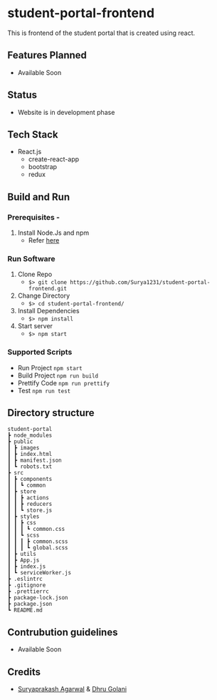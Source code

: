 # student-portal-frontend

This is frontend of the student portal that is created using react.

## Features Planned

- Available Soon

## Status

- Website is in development phase

## Tech Stack

- React.js
  - create-react-app
  - bootstrap
  - redux

## Build and Run

### Prerequisites -

1. Install Node.Js and npm
   - Refer [here](https://nodejs.org/en/download/)

### Run Software

1. Clone Repo
   - `$> git clone https://github.com/Surya1231/student-portal-frontend.git`
2. Change Directory
   - `$> cd student-portal-frontend/`
3. Install Dependencies
   - `$> npm install`
4. Start server
   - `$> npm start`

### Supported Scripts

- Run Project `npm start`
- Build Project `npm run build`
- Prettify Code `npm run prettify`
- Test `npm run test`

## Directory structure

```
student-portal
┣ node_modules
┣ public
┃ ┣ images
┃ ┣ index.html
┃ ┣ manifest.json
┃ ┗ robots.txt
┣ src
┃ ┣ components
┃ ┃ ┗ common
┃ ┣ store
┃ ┃ ┣ actions
┃ ┃ ┣ reducers
┃ ┃ ┗ store.js
┃ ┣ styles
┃ ┃ ┣ css
┃ ┃ ┃ ┗ common.css
┃ ┃ ┗ scss
┃ ┃ ┃ ┣ common.scss
┃ ┃ ┃ ┗ global.scss
┃ ┣ utils
┃ ┣ App.js
┃ ┣ index.js
┃ ┗ serviceWorker.js
┣ .eslintrc
┣ .gitignore
┣ .prettierrc
┣ package-lock.json
┣ package.json
┗ README.md
```

## Contrubution guidelines

- Available Soon

## Credits

- [Suryaprakash Agarwal](https://surya1231.github.io/) & [Dhru Golani]()
